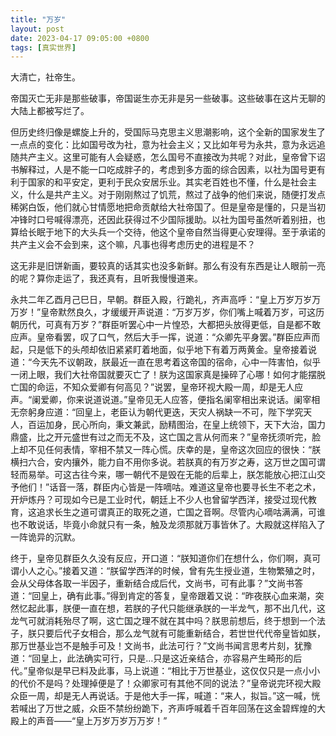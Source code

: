 ```yaml
---
title: "万岁"
layout: post
date: 2023-04-17 09:05:00 +0800
tags: [真实世界]
---	
```

    
大清亡，社帝生。

帝国灭亡无非是那些破事，帝国诞生亦无非是另一些破事。这些破事在这片无聊的大陆上都被写烂了。

但历史终归像是螺旋上升的，受国际马克思主义思潮影响，这个全新的国家发生了一点点的变化：比如国号改为社，意为社会主义；又比如年号为永共，意为永远追随共产主义。这里可能有人会疑惑，怎么国号不直接改为共呢？对此，皇帝曾下诏书解释过，人是不能一口吃成胖子的，考虑到多方面的综合因素，以社为国号更有利于国家的和平安定，更利于民众安居乐业。其实老百姓也不懂，什么是社会主义，什么是共产主义。对于刚刚熬过了饥荒，熬过了战争的他们来说，随便打发点稀粥白饭，他们就心甘情愿地把命贡献给大社帝国了。但是皇帝是懂的，只是当初冲锋时口号喊得漂亮，还因此获得过不少国际援助。以社为国号虽然听着别扭，也算给长眠于地下的大头兵一个交待，他这个皇帝自然当得更心安理得。至于承诺的共产主义会不会到来，这个嘛，凡事也得考虑历史的进程是不？

这无非是旧饼新画，要较真的话其实也没多新鲜。那么有没有东西是让人眼前一亮的呢？算你走运了，我还真有，且听我慢慢道来。

永共二年乙酉月己巳日，早朝。群臣入殿，行跪礼，齐声高呼：“皇上万岁万岁万万岁！”皇帝默然良久，才缓缓开声说道：“万岁万岁，你们嘴上喊着万岁，可这历朝历代，可真有万岁？”群臣听罢心中一片惶恐，大都把头放得更低，自是都不敢应声。皇帝看罢，叹了口气，然后大手一挥，说道：“众卿先平身罢。”群臣应声而起，只是低下的头颅却依旧紧紧盯着地面，似乎地下有着万两黄金。皇帝接着说道：“今天先不议朝政，朕最近一直在思考着这帝国的宿命，心中一阵害怕，似乎一闭上眼，我们大社帝国就要灭亡了！朕为这国家真是操碎了心哪！如何才能摆脱亡国的命运，不知众爱卿有何高见？”说罢，皇帝环视大殿一周，却是无人应声。“阑爱卿，你来说道说道。”皇帝见无人应答，便指名阑宰相出来说话。阑宰相无奈躬身应道：“回皇上，老臣认为朝代更迭，天灾人祸缺一不可，陛下学究天人，百运加身，民心所向，秉文兼武，励精图治，在皇上统领下，天下大治，国力鼎盛，比之开元盛世有过之而无不及，这亡国之言从何而来？”皇帝抚须听完，脸上却不见任何表情，宰相不禁又一阵心慌。庆幸的是，皇帝这次回应的很快：“朕横扫六合，安内攘外，能力自不用你多说。若朕真的有万岁之寿，这万世之国可谓轻而易举。可这古往今来，哪一朝代不是毁在无能的后辈上，朕怎能放心把江山交予他们！”话音一落，群臣内心皆是一阵嘀咕。难道这皇帝也要寻长生不老之术，开炉炼丹？可现如今已是工业时代，朝廷上不少人也曾留学西洋，接受过现代教育，这追求长生之道可谓真正的取死之道，亡国之音啊。尽管内心嘀咕满满，可谁也不敢说话，毕竟小命就只有一条，触及龙须那就万事皆休了。大殿就这样陷入了一阵诡异的沉默。

终于，皇帝见群臣久久没有反应，开口道：“朕知道你们在想什么，你们啊，真可谓小人之心。”接着又道：“朕留学西洋的时候，曾有先生授业道，生物繁殖之时，会从父母体各取一半因子，重新结合成后代，文尚书，可有此事？”文尚书答道：“回皇上，确有此事。”得到肯定的答复，皇帝跟着又说：“昨夜朕心血来潮，突然忆起此事，朕便一直在想，若朕的子代只能继承朕的一半龙气，那不出几代，这龙气可就消耗殆尽了啊，这亡国之理不就在其中吗？朕思前想后，终于想到一个法子，朕只要后代子女相合，那么龙气就有可能重新结合，若世世代代帝皇皆如朕，那万世基业岂不是触手可及！文尚书，此法可行？”文尚书闻言思考片刻，犹豫道：“回皇上，此法确实可行，只是…只是这近亲结合，亦容易产生畸形的后代。”皇帝似是早已料及此事，马上说道：“相比于万世基业，这仅仅只是一点小小的代价不是吗？处理掉便是了！众卿家可有其他不同的说法？”皇帝说完环视大殿众臣一周，却是无人再说话。于是他大手一挥，喊道：“来人，拟旨。”这一喊，恍若喊出了万世之威，众臣不禁纷纷跪下，齐声呼喊着千百年回荡在这金碧辉煌的大殿上的声音——“皇上万岁万岁万万岁！”